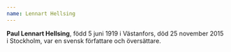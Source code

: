 ```yaml
---
name: Lennart Hellsing
---
```


**Paul Lennart Hellsing**, född 5 juni 1919 i Västanfors, död 25 november 2015 i Stockholm, var en svensk författare och översättare.
